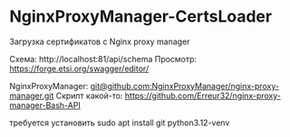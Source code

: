 # NginxProxyManager-CertsLoader
Загрузка сертификатов с Nginx proxy manager


Схема: http://localhost:81/api/schema
Просмотр: https://forge.etsi.org/swagger/editor/

NginxProxyManager: [git@github.com:NginxProxyManager/nginx-proxy-manager.git](https://github.com/NginxProxyManager/nginx-proxy-manager/tree/develop)
Скрипт какой-то: https://github.com/Erreur32/nginx-proxy-manager-Bash-API


требуется установить
sudo apt install git python3.12-venv